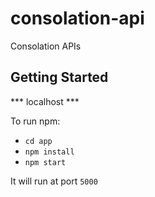 # consolation-api

Consolation APIs


## Getting Started

*** localhost ***   
    
To run npm:
* `cd app`
* `npm install`
* `npm start`

It will run at port `5000`
